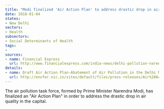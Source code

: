 ```yaml
---
title: "Modi finalized 'Air Action Plan' to address drastic drop in air quality in capital"
date: 2018-01-04
states:
- New Delhi
sectors:
- Health
subsectors:
- Social Determinants of Health
tags:
- 
sources:
- name: Financial Express
  url: http://www.financialexpress.com/india-news/delhi-pollution-narendra-modi-government-finalises-12-point-air-action-plan-to-tackle-smog/991414/
details:
- name: Draft Air Action Plan-Abatement of Air Pollution in the Delhi National Capital Region
  url: http://envfor.nic.in/sites/default/files/press-releases/Air%20Action%20Plan%20for%20public%20consultation.pdf
---
```


The air pollution task force, formed by Prime Minister Narendra Modi, has finalized an "Air Action Plan" in order to address the drastic drop in air quality in the capital.
